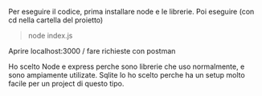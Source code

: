 Per eseguire il codice, prima installare node e le librerie.
Poi eseguire (con cd nella cartella del proietto)
> node index.js

Aprire localhost:3000 / fare richieste con postman


Ho scelto Node e express perche sono librerie che uso normalmente, e sono ampiamente utilizate.
Sqlite lo ho scelto perche ha un setup molto facile per un project di questo tipo.


